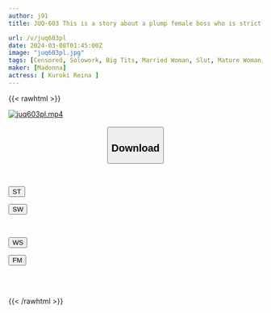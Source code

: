 ```yaml
---
author: j91
title: JUQ-603 This is a story about a plump female boss who is strict with her subordinates, and when she sexually harassed him, she not only got scolded, but even ended up having sex with her. Reina Kuroki

url: /v/juq603pl
date: 2024-03-08T01:45:00Z
image: "juq603pl.jpg"
tags: [Censored, Solowork, Big Tits, Married Woman, Slut, Mature Woman, Female Boss	]
maker: [Madonna]
actress: [ Kuroki Reina ]
---
```



{{< rawhtml >}}

<div class="video" data-videoid="vYOlRG3eVZt4xWj">
    <a href="javascript:;">
        <img src="/v/juq603pl/juq603pl.jpg" width="WIDTH" height="HEIGHT" alt="juq603pl.mp4" loading="lazy">
    </a>
</div>

<script type="text/javascript" src="https://j91.asia/asset/on-demand-st.js"></script>

<br>
  <link rel="stylesheet" href="https://j91.asia/asset/bs5.css">
  
  <center>
  <button class="btn btn-primary" type="button" data-bs-toggle="collapse" data-bs-target=".multi-collapse" aria-expanded="false" aria-controls="multiCollapseExample1 multiCollapseExample2"><h2>Download</h2></button></center>
</p>
<div class="row">
  <div class="col">
    <div class="collapse multi-collapse" id="multiCollapseExample1">
      <div class="card card-body">
	      	      <br>
<div class="buttons">  
<p><a href="https://streamtape.to/v/vYOlRG3eVZt4xWj" target="_blank"><button class="btn-hover color-3"><i class="fa fa-download"></i> ST</button></a></p>
<p><a href="https://cdnwish.com/wye9blumth58" target="_blank"><button class="btn-hover color-2"><i class="fa fa-download"></i> SW</button></a></p></div>
    </div>
  </div>
</div>
  <div class="col">
    <div class="collapse multi-collapse" id="multiCollapseExample2">
      <div class="card card-body">
	      <br>
<div class="buttons">
<p><a href="https://wolfstream.tv/xpop0yh22rxq"><button class="btn-hover color-9"><i class="fa fa-download"></i> WS</button></a></p>
<p><a href="https://filemoon.sx/d/o4or882qajn7"><button class="btn-hover color-8"><i class="fa fa-download"></i> FM</button></a></p></div>
<br><br>
      </div>
    </div>
  </div>
</div>

{{< /rawhtml >}}